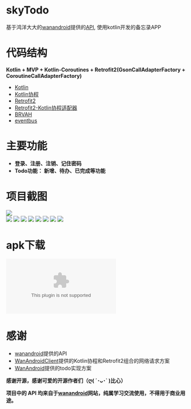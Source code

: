 # skyTodo
基于鸿洋大大的[wanandroid](http://wanandroid.com/)提供的[API](http://www.wanandroid.com/blog/show/2#30), 使用kotlin开发的备忘录APP

# 代码结构

**Kotlin + MVP + Kotlin-Coroutines + Retrofit2(GsonCallAdapterFactory + CoroutineCallAdapterFactory)**

* [Kotlin](https://github.com/JetBrains/kotlin)
* [Kotlin协程](https://github.com/Kotlin/kotlinx.coroutines)
* [Retrofit2](https://github.com/square/retrofit)
* [Retrofit2-Kotlin协程适配器](https://github.com/JakeWharton/retrofit2-kotlin-coroutines-adapter)
* [BRVAH](https://github.com/CymChad/BaseRecyclerViewAdapterHelper)
* [eventbus](https://github.com/greenrobot/EventBus)

# 主要功能
* **登录、注册、注销、记住密码**
* **Todo功能： 新增、待办、已完成等功能**

# 项目截图
![](https://github.com/skyCracks/skyTodo/blob/e192bdbbea5a3f08dc9f5d490af233f1a80e1ae5/screenshots/Screenshot_01.png)  
![](https://github.com/skyCracks/skyTodo/blob/e192bdbbea5a3f08dc9f5d490af233f1a80e1ae5/screenshots/Screenshot_02.png)
![](https://github.com/skyCracks/skyTodo/blob/e192bdbbea5a3f08dc9f5d490af233f1a80e1ae5/screenshots/Screenshot_03.png)
![](https://github.com/skyCracks/skyTodo/blob/e192bdbbea5a3f08dc9f5d490af233f1a80e1ae5/screenshots/Screenshot_04.png)
![](https://github.com/skyCracks/skyTodo/blob/e192bdbbea5a3f08dc9f5d490af233f1a80e1ae5/screenshots/Screenshot_05.png)
![](https://github.com/skyCracks/skyTodo/blob/e192bdbbea5a3f08dc9f5d490af233f1a80e1ae5/screenshots/Screenshot_06.png)
![](https://github.com/skyCracks/skyTodo/blob/e192bdbbea5a3f08dc9f5d490af233f1a80e1ae5/screenshots/Screenshot_07.png)
![](https://github.com/skyCracks/skyTodo/blob/e192bdbbea5a3f08dc9f5d490af233f1a80e1ae5/screenshots/Screenshot_08.png)
![](https://github.com/skyCracks/skyTodo/blob/e192bdbbea5a3f08dc9f5d490af233f1a80e1ae5/screenshots/Screenshot_09.png)

# apk下载
![](https://github.com/skyCracks/skyTodo/blob/e192bdbbea5a3f08dc9f5d490af233f1a80e1ae5/screenshots/skytodo_v1.0.apk)

# 感谢
* [wanandroid](http://wanandroid.com/)提供的API
* [WanAndroidClient](https://github.com/wangzailfm/WanAndroidClient)提供的Kotlin协程和Retrofit2组合的网络请求方案
* [WanAndroid](https://github.com/iceCola7/WanAndroid)提供的todo实现方案

**感谢开源，感谢可爱的开源作者们（ღ( ´･ᴗ･` )比心）**

**项目中的 API 均来自于[wanandroid](http://wanandroid.com/)网站，纯属学习交流使用，不得用于商业用途。**
